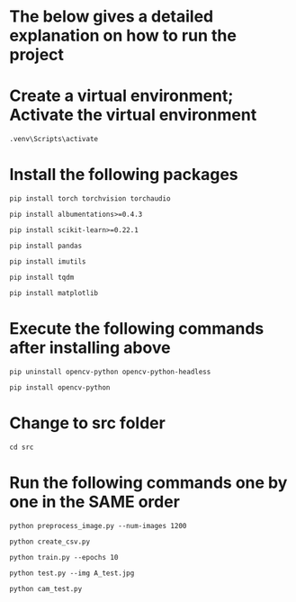 # The below gives a detailed explanation on how to run the project 
# Create a virtual environment; Activate the virtual environment

	.venv\Scripts\activate 

# Install the following packages

	pip install torch torchvision torchaudio

	pip install albumentations>=0.4.3

	pip install scikit-learn>=0.22.1

	pip install pandas

	pip install imutils

	pip install tqdm

	pip install matplotlib

# Execute the following commands after installing above

	pip uninstall opencv-python opencv-python-headless

	pip install opencv-python

# Change to src folder

	cd src
 
# Run the following commands one by one in the SAME order

	python preprocess_image.py --num-images 1200

	python create_csv.py

	python train.py --epochs 10

	python test.py --img A_test.jpg

	python cam_test.py
